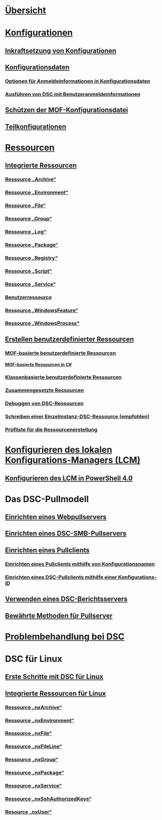 # [Übersicht](overview.md)

# [Konfigurationen](configurations.md)
## [Inkraftsetzung von Konfigurationen](enactingConfigurations.md)
## [Konfigurationsdaten](configData.md)
### [Optionen für Anmeldeinformationen in Konfigurationsdaten](configDataCredentials.md)
### [Ausführen von DSC mit Benutzeranmeldeinformationen](runAsUser.md)
## [Schützen der MOF-Konfigurationsdatei](secureMOF.md)
## [Teilkonfigurationen](partialConfigs.md)
# [Ressourcen](resources.md)
## [Integrierte Ressourcen](builtInResource.md)
### [Ressource „Archive“](archiveResource.md)
### [Ressource „Environment“](environmentResource.md)
### [Ressource „File“](fileResource.md)
### [Ressource „Group“](groupResource.md)
### [Ressource „Log“](logResource.md)
### [Ressource „Package“](packageResource.md)
### [Ressource „Registry“](registryResource.md)
### [Ressource „Script“](scriptResource.md)
### [Ressource „Service“](serviceResource.md)
### [Benutzerressource](userResource.md)
### [Ressource „WindowsFeature“](windowsfeatureResource.md)
### [Ressource „WindowsProcess“](windowsProcessResource.md)
## [Erstellen benutzerdefinierter Ressourcen](authoringResource.md) 
### [MOF-basierte benutzerdefinierte Ressourcen](authoringResourceMOF.md)
#### [MOF-basierte Ressourcen in C#](authoringResourceMofCS.md)
### [Klassenbasierte benutzerdefinierte Ressourcen](authoringResourceClass.md)
### [Zusammengesetzte Ressourcen](authoringResourceComposite.md)
### [Debuggen von DSC-Ressourcen](debugResource.md)
### [Schreiben einer Einzelinstanz-DSC-Ressource (empfohlen)](singleInstance.md)
### [Prüfliste für die Ressourcenerstellung](resourceAuthoringChecklist.md)

# [Konfigurieren des lokalen Konfigurations-Managers (LCM)](metaConfig.md)
## [Konfigurieren des LCM in PowerShell 4.0](metaConfig4.md)

# Das DSC-Pullmodell
## [Einrichten eines Webpullservers](pullServer.md)
## [Einrichten eines DSC-SMB-Pullservers](pullServerSMB.md)
## [Einrichten eines Pullclients](pullClient.md)
### [Einrichten eines Pullclients mithilfe von Konfigurationsnamen](pullClientConfigNames.md)
### [Einrichten eines DSC-Pullclients mithilfe einer Konfigurations-ID](pullClientConfigID.md)
## [Verwenden eines DSC-Berichtsservers](reportServer.md)
## [Bewährte Methoden für Pullserver](secureServer.md)

# [Problembehandlung bei DSC](troubleshooting.md)

# DSC für Linux
## [Erste Schritte mit DSC für Linux](lnxGettingStarted.md)
## [Integrierte Ressourcen für Linux](lnxBuiltInResources.md)
### [Ressource „nxArchive“](lnxArchiveResource.md)
### [Ressource „nxEnvironment“](lnxEnvironmentResource.md)
### [Ressource „nxFile“](lnxFileResource.md)
### [Ressource „nxFileLine“](lnxFileLineResource.md)
### [Ressource „nxGroup“](lnxGroupResource.md)
### [Ressource „nxPackage“](lnxPackageResource.md)
### [Ressource „nxService“](lnxServiceResource.md)
### [Ressource „nxSshAuthorizedKeys“](lnxSshAuthorizedKeysResource.md)
### [Resource „nxUser“](lnxUserResource.md)


<!--HONumber=Apr16_HO1-->


